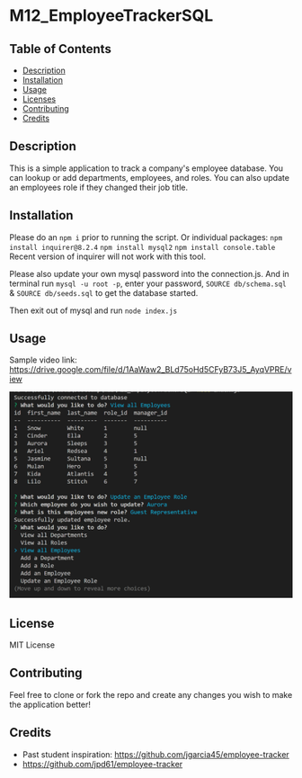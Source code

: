 # M12_EmployeeTrackerSQL

## Table of Contents
  * [Description](#description)
  * [Installation](#installation)
  * [Usage](#usage)
  * [Licenses](#license)
  * [Contributing](#contributing)
  * [Credits](#credits)
    
## Description
This is a simple application to track a company's employee database. You can lookup or add departments, employees, and roles. You can also update an employees role if they changed their job title.

## Installation
Please do an `npm i` prior to running the script.
Or individual packages:
`npm install inquirer@8.2.4`
`npm install mysql2`
`npm install console.table`
Recent version of inquirer will not work with this tool.

Please also update your own mysql password into the connection.js. And in terminal run `mysql -u root -p`, enter your password, `SOURCE db/schema.sql` & `SOURCE db/seeds.sql` to get the database started.

Then exit out of mysql and run `node index.js`

## Usage
Sample video link: https://drive.google.com/file/d/1AaWaw2_BLd75oHd5CFyB73J5_AyqVPRE/view

![Sample terminal](./images/m12-screenshot.png)

## License
MIT License

## Contributing
Feel free to clone or fork the repo and create any changes you wish to make the application better!

## Credits
* Past student inspiration: https://github.com/jgarcia45/employee-tracker
* https://github.com/jpd61/employee-tracker

